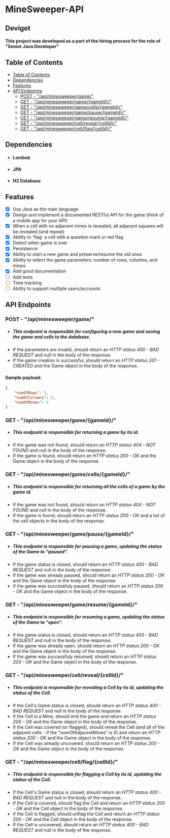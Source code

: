 # MineSweeper-API 
## Deviget
#### This project was developed as a part of the hiring process for the role of "Senior Java Developer"

## Table of Contents
<!--ts-->
* [Table of Contents](#table-of-contents)
* [Dependencies](#dependencies)
* [Features](#features)
* [API Endpoints](#api-endpoints)
    * [POST - "/api/minesweeper/game/"](#post---apiminesweepergame)
    * [GET - "/api/minesweeper/game/{gameId}/"](#get---apiminesweepergamegameid)
    * [GET - "/api/minesweeper/game/cells/{gameId}/"](#get---apiminesweepergamecellsgameid)
    * [GET - "/api/minesweeper/game/pause/{gameId}/"](#get---apiminesweepergamepausegameid)
    * [GET - "/api/minesweeper/game/resume/{gameId}/"](#get---apiminesweepergameresumegameid)
    * [GET - "/api/minesweeper/cell/reveal/{cellId}/"](#get---apiminesweepercellrevealcellid)
    * [GET - "/api/minesweeper/cell/flag/{cellId}/"](#get---apiminesweepercellflagcellid)
<!--te-->

## Dependencies
* #### Lombok
* #### JPA
* #### H2 Database

## Features
- [x] Use Java as the main language
- [x] Design and implement a documented RESTful API for the game (think of a mobile app for your API)
- [x] When a cell with no adjacent mines is revealed, all adjacent squares will be revealed (and repeat)
- [x] Ability to 'flag' a cell with a question mark or red flag
- [x] Detect when game is over
- [x] Persistence
- [x] Ability to start a new game and preserve/resume the old ones
- [x] Ability to select the game parameters: number of rows, columns, and mines
- [x] Add good documentation
- [ ] Add tests
- [ ] Time tracking
- [ ] Ability to support multiple users/accounts

## API Endpoints
### POST - "/api/minesweeper/game/"
* ##### This endpoint is responsible for configuring a new game and saving the game and cells to the database. </br>
* If the parameters are invalid, should return an *HTTP status 400 - BAD REQUEST* and null in the body of the response. </br>
* If the game creation is successful, should return an *HTTP status 201 - CREATED* and the Game object in the body of the response.

#### Sample payload:
```json
{
    "numOfRows": 5,
    "numOfColumns": 5,
    "numOfMines": 4
}
```

### GET - "/api/minesweeper/game/{gameId}/"
* ##### This endpoint is responsible for returning a game by its id. </br>
* If the game was not found, should return an *HTTP status 404 - NOT FOUND* and null in the body of the response. </br>
* If the game is found, should return an *HTTP status 200 - OK* and the Game object in the body of the response.

### GET - "/api/minesweeper/game/cells/{gameId}/"
* ##### This endpoint is responsible for returning all the cells of a game by the game id. </br>
* If the game was not found, should return an *HTTP status 404 - NOT FOUND* and null in the body of the response. </br>
* If the game is found, should return an *HTTP status 200 - OK* and a list of the cell objects in the body of the response.

### GET - "/api/minesweeper/game/pause/{gameId}/"
* ##### This endpoint is responsible for pausing a game, updating the status of the Game to "paused". </br>
* If the game status is closed, should return an *HTTP status 400 - BAD REQUEST* and null in the body of the response. </br>
* If the game was already paused, should return an *HTTP status 200 - OK* and the Game object in the body of the response. </br>
* If the game was successfuly paused, should return an *HTTP status 200 - OK* and the Game object in the body of the response.

### GET - "/api/minesweeper/game/resume/{gameId}/"
* ##### This endpoint is responsible for resuming a game, updating the status of the Game to "open". </br>
* If the game status is closed, should return an *HTTP status 400 - BAD REQUEST* and null in the body of the response. </br>
* If the game was already open, should return an *HTTP status 200 - OK* and the Game object in the body of the response. </br>
* If the game was successfuly resumed, should return an *HTTP status 200 - OK* and the Game object in the body of the response.

### GET - "/api/minesweeper/cell/reveal/{cellId}/"
* ##### This endpoint is responsible for revealing a Cell by its id, updating the status of the Cell. </br>
* If the Cell's Game status is closed, should return an *HTTP status 400 - BAD REQUEST* and null in the body of the response. </br>
* If the Cell is a Mine, should end the game and return an *HTTP status 200 - OK* and the Game object in the body of the response. </br>
* If the Cell was covered (or flagged), should reveal the Cell (and all of the adjacent cells - if the "numOfAdjacentMines" is 0) and return an *HTTP status 200 - OK* and the Game object in the body of the response. </br>
* If the Cell was already uncovered, should return an *HTTP status 200 - OK* and the Game object in the body of the response. </br>

### GET - "/api/minesweeper/cell/flag/{cellId}/"
* ##### This endpoint is responsible for flagging a Cell by its id, updating the status of the Cell. </br>
* If the Cell's Game status is closed, should return an *HTTP status 400 - BAD REQUEST* and null in the body of the response. </br>
* If the Cell is covered, should flag the Cell and return an *HTTP status 200 - OK* and the Cell object in the body of the response. </br>
* If the Cell is flagged, should unflag the Cell and return an *HTTP status 200 - OK* and the Cell object in the body of the response. </br>
* If the Cell is uncovered, should return an *HTTP status 400 - BAD REQUEST* and null in the body of the response. </br>
